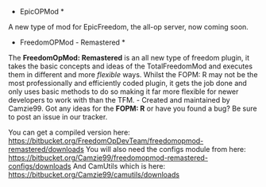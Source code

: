 * EpicOPMod *

A new type of mod for EpicFreedom, the all-op server, now coming soon.


* FreedomOPMod - Remastered *

The **FreedomOpMod: Remastered** is an all new type of freedom plugin, it takes the basic concepts and ideas of the TotalFreedomMod and executes them in different and more *flexible* ways. Whilst the FOPM: R may not be the most professionally and efficiently coded plugin, it gets the job done and only uses basic methods to do so making it far more flexible for newer developers to work with than the TFM. - Created and maintained by Camzie99. Got any ideas for the **FOPM: R** or have you found a bug? Be sure to post an issue in our tracker.

You can get a compiled version here:
https://bitbucket.org/FreedomOpDevTeam/freedomopmod-remastered/downloads
You will also need the configs module from here:
https://bitbucket.org/Camzie99/freedomopmod-remastered-configs/downloads
And CamUtils which is here:
https://bitbucket.org/Camzie99/camutils/downloads